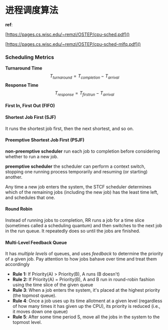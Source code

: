 # 进程调度算法

**ref**: 

[https://pages.cs.wisc.edu/~remzi/OSTEP/cpu-sched.pdf]()

[https://pages.cs.wisc.edu/~remzi/OSTEP/cpu-sched-mlfq.pdf]()

### Scheduling Metrics

**Turnaround Time**
$$
T_{turnaround}=T_{completion}-T_{arrival}
$$
**Response Time**
$$
T_{response}=T_{firstrun}-T_{arrival}
$$




#### First In, First Out (FIFO)

#### Shortest Job First (SJF)

It runs the shortest job first, then the next shortest, and so on.

#### Preemptive Shortest Job First (PSJF)

**non-preemptive scheduler** run each job to completion before considering whether to run a new job.

**preemptive scheduler** the scheduler can perform a context switch, stopping one running process temporarily and resuming (or starting) another.

Any time a new job enters the system, the STCF scheduler determines which of the remaining jobs (including the new job) has the least time left, and schedules that one. 

#### Round Robin

Instead of running jobs to completion, RR runs a job for a time slice (sometimes called a scheduling quantum) and then switches to the next job in the run queue. It repeatedly does so until the jobs are finished.

#### Multi-Level Feedback Queue

It has *multiple levels* of queues, and uses *feedback* to determine the priority of a given job. Pay attention to how jobs bahave over time and treat them accordingly

- **Rule 1:** If Priority(A) > Priority(B), A runs (B doesn't)
- **Rule 2:** If Priority(A) = Priority(B), A and B run in round-robin fashion using the time slice of the given queue
- **Rule 3**: When a job enters the system, it's placed at the highest priority (the topmost queue).
- **Rule 4**: Once a job uses up its time allotment at a given level (regardless of how many times it has given up the CPU), its priority is reduced (i.e., it moves down one queue)
- **Rule 5**: After some time period S, move all the jobs in the system to the topmost level.